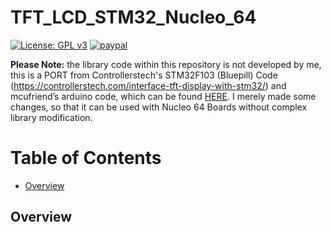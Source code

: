 # TFT_LCD_STM32_Nucleo_64
[![License: GPL v3](https://img.shields.io/badge/License-GPLv3-blue.svg)](https://www.gnu.org/licenses/gpl-3.0)
[![paypal](https://www.paypalobjects.com/en_US/i/btn/btn_donate_SM.gif)](https://paypal.me/helprahulcreate?locale.x=en_GB)

**Please Note:** the library code within this repository is not developed by me, this is a PORT from Controllerstech's STM32F103 (Bluepill) Code (https://controllerstech.com/interface-tft-display-with-stm32/) and mcufriend’s arduino code, which can be found [HERE](https://github.com/prenticedavid/MCUFRIEND_kbv). I merely made some changes, so that it can be used with Nucleo 64 Boards without complex library modification.

Table of Contents
=======================

* [Overview](#overview)

## Overview
